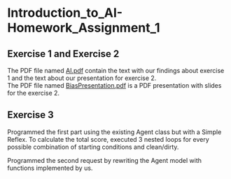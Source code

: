 # Introduction_to_AI-Homework_Assignment_1

## Exercise 1 and Exercise 2

The PDF file named [AI.pdf](AI.pdf) contain the text with our findings about exercise 1 and the text about our presentation for exercise 2. \
The PDF file named [BiasPresentation.pdf](BiasPresentation.pdf) is a PDF presentation with slides for the exercise 2.

## Exercise 3

Programmed the first part using the existing Agent class but with a Simple Reflex. To calculate the total score, executed 3 nested loops for every possible combination of starting conditions and clean/dirty.

Programmed the second request by rewriting the Agent model with functions implemented by us.
